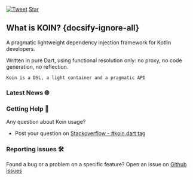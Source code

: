 [![Tweet](https://img.shields.io/twitter/url/http/shields.io.svg?style=social)](https://twitter.com/insertkoin_io)
<a class="github-button" href="https://github.com/pbissonho/koin.dart" data-icon="octicon-star" data-show-count="true" aria-label="Star jhildenbiddle/docsify-themeable on GitHub">Star</a>

## What is KOIN?  {docsify-ignore-all}
 
A pragmatic lightweight dependency injection framework for Kotlin developers.

Written in pure Dart, using functional resolution only: no proxy, no code generation, no reflection.

`Koin is a DSL, a light container and a pragmatic API`

### Latest News 🌐

### Getting Help 🚒

Any question about Koin usage? 
- Post your question on [Stackoverflow - #koin.dart tag](https://stackoverflow.com/questions/tagged/koin.dart)

### Reporting issues 🛠

Found a bug or a problem on a specific feature? Open an issue on [Github issues](hhttps://github.com/pbissonho/koin.dart/issues)


<!-- GitHub Buttons -->
<script async defer src="https://buttons.github.io/buttons.js"></script>